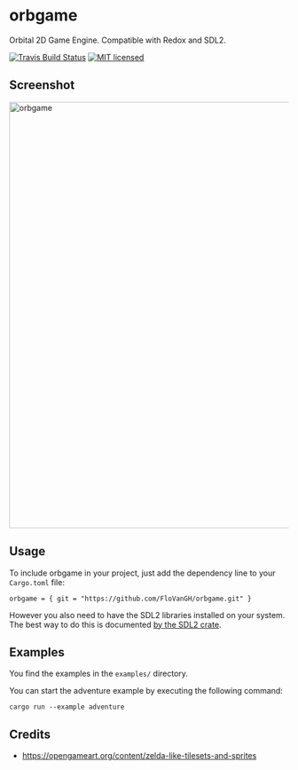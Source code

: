 # orbgame
Orbital 2D Game Engine. Compatible with Redox and SDL2. 

[![Travis Build Status](https://travis-ci.org/FloVanGH/orbgame.svg?branch=master)](https://travis-ci.org/FloVanGH/orbgame)
[![MIT licensed](https://img.shields.io/badge/license-MIT-blue.svg)](./LICENSE)

## Screenshot

<img alt="orbgame" height="768" src="https://github.com/FloVanGH/assets/blob/master/orbgame-screenshot.png">

## Usage

To include orbgame in your project, just add the dependency
line to your `Cargo.toml` file:

```text
orbgame = { git = "https://github.com/FloVanGH/orbgame.git" }
```

However you also need to have the SDL2 libraries installed on your
system.  The best way to do this is documented [by the SDL2
crate](https://github.com/AngryLawyer/rust-sdl2#user-content-requirements).

## Examples

You find the examples in the `examples/` directory.

You can start the adventure example by executing the following command:

```text
cargo run --example adventure
```
 
 ## Credits
 
 * https://opengameart.org/content/zelda-like-tilesets-and-sprites
